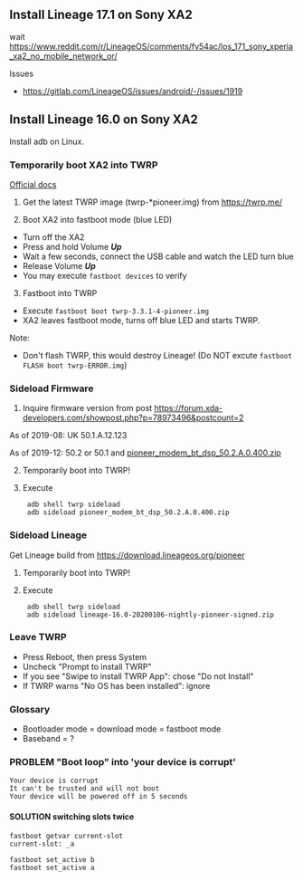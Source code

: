 
## Install Lineage 17.1 on Sony XA2

wait https://www.reddit.com/r/LineageOS/comments/fv54ac/los_171_sony_xperia_xa2_no_mobile_network_or/

Issues
- https://gitlab.com/LineageOS/issues/android/-/issues/1919

## Install Lineage 16.0 on Sony XA2
Install adb on Linux.

### Temporarily boot XA2 into TWRP
[Official docs](https://wiki.lineageos.org/devices/pioneer/install)

1) Get the latest TWRP image (twrp-*pioneer.img) from  https://twrp.me/

2) Boot XA2 into fastboot mode (blue LED)
- Turn off the XA2
- Press and hold Volume ***Up***
- Wait a few seconds, connect the USB cable and watch the LED turn blue
- Release Volume ***Up***
- You may execute `fastboot devices` to verify

3) Fastboot into TWRP
- Execute `fastboot boot twrp-3.3.1-4-pioneer.img` 
- XA2 leaves fastboot mode, turns off blue LED and starts TWRP.

Note:
- Don't flash TWRP, this would destroy Lineage! (Do NOT excute `fastboot FLASH boot twrp-ERROR.img`)
  
### Sideload Firmware
1) Inquire firmware version from post https://forum.xda-developers.com/showpost.php?p=78973496&postcount=2

As of 2019-08: UK 50.1.A.12.123  

As of 2019-12: 50.2 or 50.1 and [pioneer_modem_bt_dsp_50.2.A.0.400.zip](https://androidfilehost.com/?fid=1899786940962602524) 

2) Temporarily boot into TWRP!

3) Execute

        adb shell twrp sideload
        adb sideload pioneer_modem_bt_dsp_50.2.A.0.400.zip

### Sideload Lineage
Get Lineage build from https://download.lineageos.org/pioneer

1) Temporarily boot into TWRP!

2) Execute

        adb shell twrp sideload
        adb sideload lineage-16.0-20200106-nightly-pioneer-signed.zip

### Leave TWRP
- Press Reboot, then press System
- Uncheck "Prompt to install TWRP" 
- If you see "Swipe to install TWRP App": chose "Do not Install"
- If TWRP warns "No OS has been installed": ignore

### Glossary

- Bootloader mode = download mode = fastboot mode
- Baseband = ?

### PROBLEM "Boot loop" into 'your device is corrupt'

    Your device is corrupt
    It can't be trusted and will not boot
    Your device will be powered off in 5 seconds

#### SOLUTION switching slots twice

    fastboot getvar current-slot
    current-slot: _a

    fastboot set_active b
    fastboot set_active a


